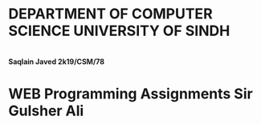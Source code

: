 <h1> DEPARTMENT OF COMPUTER SCIENCE
UNIVERSITY OF SINDH
</h1>

<br>
<b> Saqlain Javed
2k19/CSM/78 </b>
<br>
<h1>
WEB Programming Assignments 
Sir Gulsher Ali
